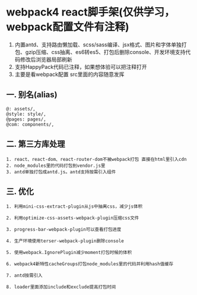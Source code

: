 # webpack4 react脚手架(仅供学习，webpack配置文件有注释)

1. 内置antd、支持路由懒加载、scss/sass编译、jsx格式、图片和字体单独打包、gzip压缩、css抽离、es6转es5、打包后删除console、开发环境支持代码修改后浏览器局部刷新
2. 支持HappyPack代码已注释，如果想体验可以把注释打开
3. 主要是看webpack配置 src里面的内容随意发挥

## 一. 别名(alias)

    @: assets/,
    @style: style/,
    @pages: pages/,
    @com: components/,

## 二. 第三方库处理

    1. react、react-dom、react-router-dom不被webpack打包 直接在html里引入cdn
    2. node_modules里的代码打包到vendor.js里
    3. antd单独打包成antd.js。antd支持按需引入组件

## 三. 优化

    1. 利用mini-css-extract-plugin从js中抽离css，减少js体积

    2. 利用optimize-css-assets-webpack-plugin压缩css文件

    3. progress-bar-webpack-plugin可以查看打包进度

    4. 生产环境使用terser-webpack-plugin删除console

    5. 使用webpack.IgnorePlugin减少moment打包时候的体积

    6. webpack4新特性cacheGroups打包node_modules里的代码并利用hash值缓存

    7. antd按需引入

    8. loader里面添加include和exclude提高打包时间
